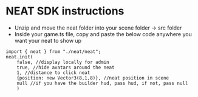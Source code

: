 # NEAT SDK instructions

- Unzip and move the neat folder into your scene folder -> src folder
- Inside your game.ts file, copy and paste the below code anywhere you want your neat to show up

```
import { neat } from "./neat/neat";
neat.init(
    false, //display locally for admin
    true, //hide avatars around the neat
    1, //distance to click neat
    {position: new Vector3(8,1,8)}, //neat position in scene
    null //if you have the builder hud, pass hud, if not, pass null
    )
```